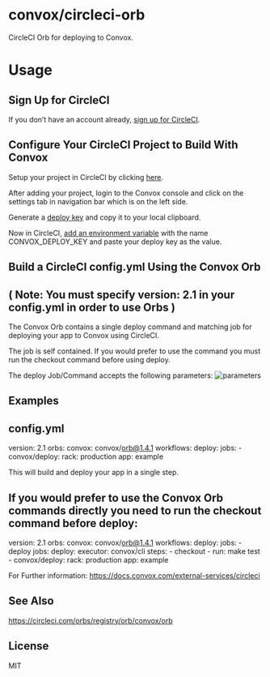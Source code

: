 # convox/circleci-orb

CircleCI Orb for deploying to Convox.

# Usage

## Sign Up for CircleCI
If you don’t have an account already, [sign up for CircleCI](https://circleci.com/signup/).

## Configure Your CircleCI Project to Build With Convox
 Setup your project in CircleCI by clicking [here](https://circleci.com/docs/2.0/gh-bb-integration/#section=projects).

 After adding your project, login to the Convox console and click on the settings tab in navigation bar which is on the left side.

 Generate a [deploy key](https://docs.convox.com/console/deploy-keys) and copy it to your local clipboard.

 Now in CircleCI, [add an environment variable](https://circleci.com/docs/2.0/env-vars/#setting-an-environment-variable-in-a-project) with the name CONVOX_DEPLOY_KEY and paste your deploy key as the value.

 ## Build a CircleCI config.yml Using the Convox Orb
 ## ( Note: You must specify version: 2.1 in your config.yml in order to use Orbs )
The Convox Orb contains a single deploy command and matching job for deploying your app to Convox using CircleCI.

The job is self contained. If you would prefer to use the command you must run the checkout command before using deploy.

The deploy Job/Command accepts the following parameters:
![parameters](./master/assets/image.jpg)

## Examples
config.yml
----------------------------------------------------
version: 2.1
orbs:
  convox: convox/orb@1.4.1
workflows:
  deploy:
    jobs:
      - convox/deploy:
          rack: production
          app: example

This will build and deploy your app in a single step.

If you would prefer to use the Convox Orb commands directly you need to run the checkout command before deploy:
----------------------------------------------------
version: 2.1
orbs:
  convox: convox/orb@1.4.1
workflows:
  deploy:
    jobs:
      - deploy
jobs:
  deploy:
    executor: convox/cli
    steps:
      - checkout
      - run: make test
      - convox/deploy:
          rack: production
          app: example

For Further information: https://docs.convox.com/external-services/circleci

## See Also

https://circleci.com/orbs/registry/orb/convox/orb

## License

MIT
